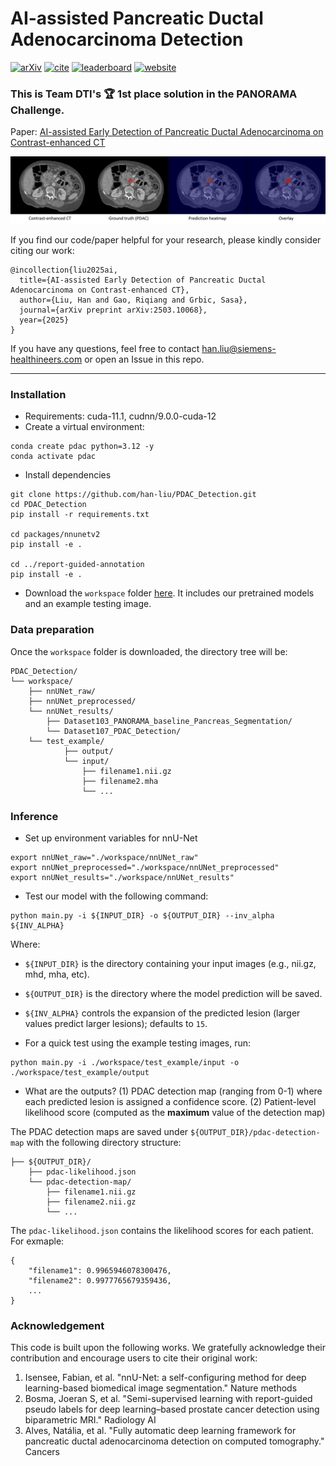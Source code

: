 # AI-assisted Pancreatic Ductal Adenocarcinoma Detection 
[![arXiv](https://img.shields.io/badge/preprint-2311.12437-blue)](https://arxiv.org/abs/2503.10068) [![cite](https://img.shields.io/badge/cite-BibTex-red)](xx) [![leaderboard](https://img.shields.io/badge/Leaderboard-yellow)](https://panorama.grand-challenge.org/evaluation/testing-phase/leaderboard/) [![website](https://img.shields.io/badge/Challenge%20website-50d13d)](https://panorama.grand-challenge.org/)

### This is Team DTI's :trophy: 1st place solution in the PANORAMA Challenge. 

Paper: [AI-assisted Early Detection of Pancreatic Ductal Adenocarcinoma on Contrast-enhanced CT](https://arxiv.org/abs/2503.10068)

<p align="center"><img src="https://github.com/han-liu/PDAC_Detection/blob/main/assets/gt_vs_pred.png" alt="gt_vs_pred" width="750"/></p>

If you find our code/paper helpful for your research, please kindly consider citing our work:
```
@incollection{liu2025ai,
  title={AI-assisted Early Detection of Pancreatic Ductal Adenocarcinoma on Contrast-enhanced CT},
  author={Liu, Han and Gao, Riqiang and Grbic, Sasa},
  journal={arXiv preprint arXiv:2503.10068},
  year={2025}
}
```

If you have any questions, feel free to contact han.liu@siemens-healthineers.com or open an Issue in this repo. 

---

### Installation
- Requirements: cuda-11.1, cudnn/9.0.0-cuda-12
- Create a virtual environment:
```
conda create pdac python=3.12 -y
conda activate pdac
```

- Install dependencies
```
git clone https://github.com/han-liu/PDAC_Detection.git
cd PDAC_Detection
pip install -r requirements.txt

cd packages/nnunetv2
pip install -e .
    
cd ../report-guided-annotation
pip install -e .
```

- Download the `workspace` folder [here](https://drive.google.com/drive/folders/1RpbofQDrQNzwfYjFhQYRRWCN8HhIoZQP?usp=sharing). It includes our pretrained models and an example testing image. 

### Data preparation
Once the `workspace` folder is downloaded, the directory tree will be:
```
PDAC_Detection/
└── workspace/
    ├── nnUNet_raw/
    ├── nnUNet_preprocessed/
    └── nnUNet_results/
        ├── Dataset103_PANORAMA_baseline_Pancreas_Segmentation/
        └── Dataset107_PDAC_Detection/
    └── test_example/
            ├── output/
            └── input/
                ├── filename1.nii.gz
                ├── filename2.mha
                └── ...
```

### Inference
- Set up environment variables for nnU-Net
```
export nnUNet_raw="./workspace/nnUNet_raw"
export nnUNet_preprocessed="./workspace/nnUNet_preprocessed"
export nnUNet_results="./workspace/nnUNet_results"
```

- Test our model with the following command:
```
python main.py -i ${INPUT_DIR} -o ${OUTPUT_DIR} --inv_alpha ${INV_ALPHA}
```
Where:

- `${INPUT_DIR}`  is the directory containing your input images (e.g., nii.gz, mhd, mha, etc).
- `${OUTPUT_DIR}` is the directory where the model prediction will be saved.
- `${INV_ALPHA}`  controls the expansion of the predicted lesion (larger values predict larger lesions); defaults to `15`.

- For a quick test using the example testing images, run:
```
python main.py -i ./workspace/test_example/input -o ./workspace/test_example/output
```

- What are the outputs?
(1) PDAC detection map (ranging from 0-1) where each predicted lesion is assigned a confidence score.
(2) Patient-level likelihood score (computed as the **maximum** value of the detection map)

The PDAC detection maps are saved under `${OUTPUT_DIR}/pdac-detection-map` with the following directory structure:
```
├── ${OUTPUT_DIR}/
    ├── pdac-likelihood.json
    └── pdac-detection-map/
        ├── filename1.nii.gz
        ├── filename2.nii.gz
        └── ...
```

The `pdac-likelihood.json` contains the likelihood scores for each patient. For exmaple:
```
{
    "filename1": 0.9965946078300476,
    "filename2": 0.9977765679359436,
    ...
}
```

### Acknowledgement
This code is built upon the following works. We gratefully acknowledge their contribution and encourage users to cite their original work:
1. Isensee, Fabian, et al. "nnU-Net: a self-configuring method for deep learning-based biomedical image segmentation." Nature methods
2. Bosma, Joeran S, et al. "Semi-supervised learning with report-guided pseudo labels for deep learning–based prostate cancer detection using biparametric MRI." Radiology AI
3. Alves, Natália,  et al. "Fully automatic deep learning framework for pancreatic ductal adenocarcinoma detection on computed tomography." Cancers